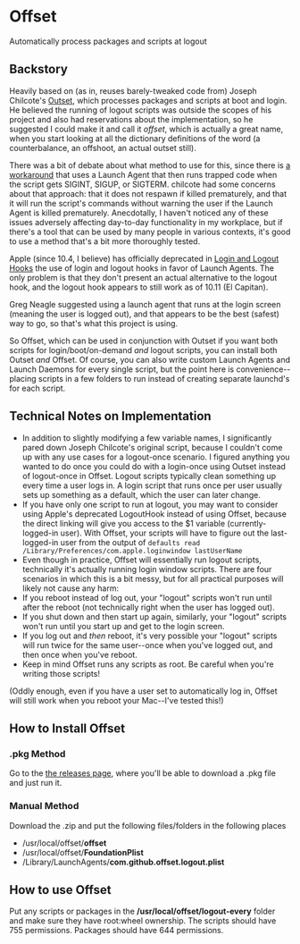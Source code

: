 # Offset
Automatically process packages and scripts at logout

## Backstory
Heavily based on (as in, reuses barely-tweaked code from) Joseph Chilcote's [Outset](https://github.com/chilcote/outset), which processes packages and scripts at boot and login. He believed the running of logout scripts was outside the scopes of his project and also had reservations about the implementation, so he suggested I could make it and call it _offset_, which is actually a great name, when you start looking at all the dictionary definitions of the word (a counterbalance, an offshoot, an actual outset still).

There was a bit of debate about what method to use for this, since there is [a workaround](http://apple.stackexchange.com/a/151492) that uses a Launch Agent that then runs trapped code when the script gets SIGINT, SIGUP, or SIGTERM. chilcote had some concerns about that approach: that it does not respawn if killed prematurely, and that it will run the script's commands without warning the user if the Launch Agent is killed prematurely. Anecdotally, I haven't noticed any of these issues adversely affecting day-to-day functionality in my workplace, but if there's a tool that can be used by many people in various contexts, it's good to use a method that's a bit more thoroughly tested.

Apple (since 10.4, I believe) has officially deprecated in [Login and Logout Hooks](https://developer.apple.com/library/mac/documentation/MacOSX/Conceptual/BPSystemStartup/Chapters/CustomLogin.html) the use of login and logout hooks in favor of Launch Agents. The only problem is that they don't present an actual alternative to the logout hook, and the logout hook appears to still work as of 10.11 (El Capitan).

Greg Neagle suggested using a launch agent that runs at the login screen (meaning the user is logged out), and that appears to be the best (safest) way to go, so that's what this project is using.

So Offset, which can be used in conjunction with Outset if you want both scripts for login/boot/on-demand _and_ logout scripts, you can install both Outset _and_ Offset. Of course, you can also write custom Launch Agents and Launch Daemons for every single script, but the point here is convenience--placing scripts in a few folders to run instead of creating separate launchd's for each script.

## Technical Notes on Implementation
* In addition to slightly modifying a few variable names, I significantly pared down Joseph Chilcote's original script, because I couldn't come up with any use cases for a logout-once scenario. I figured anything you wanted to do once you could do with a login-once using Outset instead of logout-once in Offset. Logout scripts typically clean something up every time a user logs in. A login script that runs once per user usually sets up something as a default, which the user can later change.
* If you have only one script to run at logout, you may want to consider using Apple's deprecated LogoutHook instead of using Offset, because the direct linking will give you access to the $1 variable (currently-logged-in user). With Offset, your scripts will have to figure out the last-logged-in user from the output of ```defaults read /Library/Preferences/com.apple.loginwindow lastUserName```
* Even though in practice, Offset will essentially run logout scripts, technically it's actually running login window scripts. There are four scenarios in which this is a bit messy, but for all practical purposes will likely not cause any harm:
 * If you reboot instead of log out, your "logout" scripts won't run until after the reboot (not technically right when the user has logged out).
 * If you shut down and then start up again, similarly, your "logout" scripts won't run until you start up and get to the login screen.
 * If you log out and _then_ reboot, it's very possible your "logout" scripts will run twice for the same user--once when you've logged out, and then once when you've reboot.
* Keep in mind Offset runs any scripts as root. Be careful when you're writing those scripts!

(Oddly enough, even if you have a user set to automatically log in, Offset will still work when you reboot your Mac--I've tested this!)

## How to Install Offset
### .pkg Method
Go to the [the releases page](https://github.com/aysiu/offset/releases), where you'll be able to download a .pkg file and just run it. 

### Manual Method
Download the .zip and put the following files/folders in the following places
* /usr/local/offset/**offset**
* /usr/local/offset/**FoundationPlist**
* /Library/LaunchAgents/**com.github.offset.logout.plist**

## How to use Offset
Put any scripts or packages in the **/usr/local/offset/logout-every** folder and make sure they have root:wheel ownership. The scripts should have 755 permissions. Packages should have 644 permissions.
